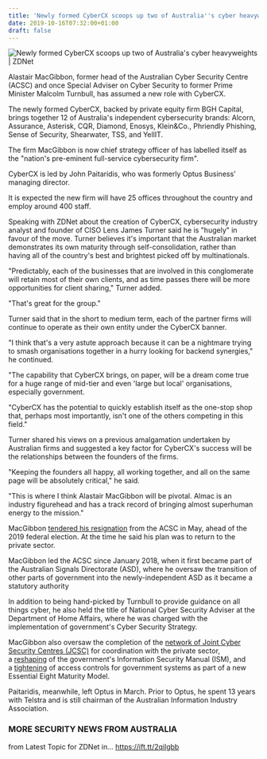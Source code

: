 ```yaml
---
title: 'Newly formed CyberCX scoops up two of Australia''s cyber heavyweights'
date: 2019-10-16T07:32:00+01:00
draft: false
---
```


![](https://zdnet1.cbsistatic.com/hub/i/r/2018/12/20/9e3c2cae-0b0b-4851-a636-a7d404e49af5/thumbnail/770x578/4fb9856f26103cfcedf6ccf401636467/alastair-macgibbon-acsc.jpg "Newly formed CyberCX scoops up two of Australia's cyber heavyweights | ZDNet")  

Alastair MacGibbon, former head of the Australian Cyber Security Centre (ACSC) and once Special Adviser on Cyber Security to former Prime Minister Malcolm Turnbull, has assumed a new role with CyberCX.

The newly formed CyberCX, backed by private equity firm BGH Capital, brings together 12 of Australia's independent cybersecurity brands: Alcorn, Assurance, Asterisk, CQR, Diamond, Enosys, Klein&Co., Phriendly Phishing, Sense of Security, Shearwater, TSS, and YellIT.

The firm MacGibbon is now chief strategy officer of has labelled itself as the "nation's pre-eminent full-service cybersecurity firm".

CyberCX is led by John Paitaridis, who was formerly Optus Business' managing director.

It is expected the new firm will have 25 offices throughout the country and employ around 400 staff.

Speaking with ZDNet about the creation of CyberCX, cybersecurity industry analyst and founder of CISO Lens James Turner said he is "hugely" in favour of the move. Turner believes it's important that the Australian market demonstrates its own maturity through self-consolidation, rather than having all of the country's best and brightest picked off by multinationals.

"Predictably, each of the businesses that are involved in this conglomerate will retain most of their own clients, and as time passes there will be more opportunities for client sharing," Turner added.

"That's great for the group."

Turner said that in the short to medium term, each of the partner firms will continue to operate as their own entity under the CyberCX banner.

"I think that's a very astute approach because it can be a nightmare trying to smash organisations together in a hurry looking for backend synergies," he continued.

"The capability that CyberCX brings, on paper, will be a dream come true for a huge range of mid-tier and even 'large but local' organisations, especially government.

"CyberCX has the potential to quickly establish itself as the one-stop shop that, perhaps most importantly, isn't one of the others competing in this field."

Turner shared his views on a previous amalgamation undertaken by Australian firms and suggested a key factor for CyberCX's success will be the relationships between the founders of the firms.

"Keeping the founders all happy, all working together, and all on the same page will be absolutely critical," he said.

"This is where I think Alastair MacGibbon will be pivotal. Almac is an industry figurehead and has a track record of bringing almost superhuman energy to the mission."

MacGibbon [tendered his resignation](https://www.zdnet.com/article/australias-cybersecurity-chief-alastair-macgibbon-resigns/) from the ACSC in May, ahead of the 2019 federal election. At the time he said his plan was to return to the private sector.

MacGibbon led the ACSC since January 2018, when it first became part of the Australian Signals Directorate (ASD), where he oversaw the transition of other parts of government into the newly-independent ASD as it became a statutory authority

In addition to being hand-picked by Turnbull to provide guidance on all things cyber, he also held the title of National Cyber Security Adviser at the Department of Home Affairs, where he was charged with the implementation of government's Cyber Security Strategy.

MacGibbon also oversaw the completion of the [network of Joint Cyber Security Centres (JCSC)](https://www.zdnet.com/article/government-launches-first-of-au47m-joint-cyber-security-centres-in-brisbane/) for coordination with the private sector, a [reshaping](https://www.zdnet.com/article/cisos-given-cyber-leadership-role-in-australias-new-information-security-manual/) of the government's Information Security Manual (ISM), and a [tightening](https://www.zdnet.com/article/acsc-tightens-access-controls-for-australian-government-systems/) of access controls for government systems as part of a new Essential Eight Maturity Model.

Paitaridis, meanwhile, left Optus in March. Prior to Optus, he spent 13 years with Telstra and is still chairman of the Australian Information Industry Association.

### MORE SECURITY NEWS FROM AUSTRALIA

  
  
from Latest Topic for ZDNet in... https://ift.tt/2qilgbb